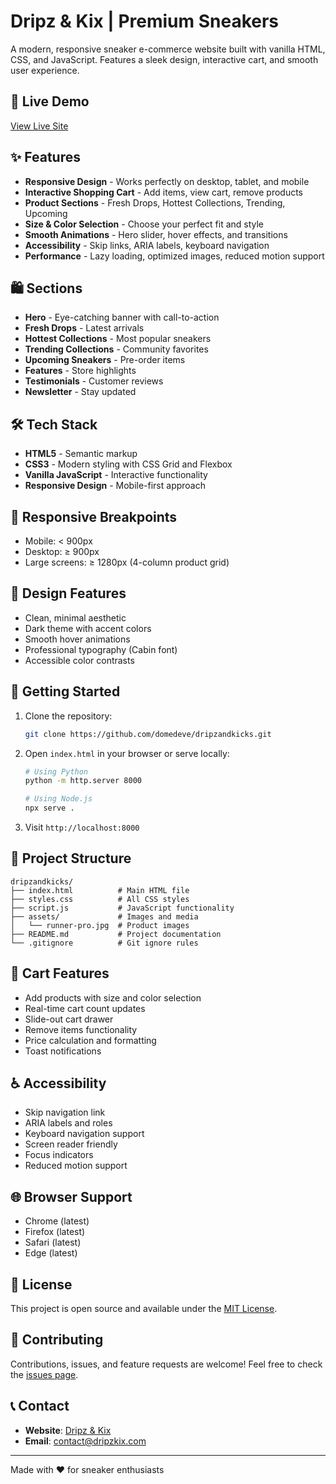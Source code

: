 # Dripz & Kix | Premium Sneakers

A modern, responsive sneaker e-commerce website built with vanilla HTML, CSS, and JavaScript. Features a sleek design, interactive cart, and smooth user experience.

## 🚀 Live Demo

[View Live Site](https://domedeve.github.io/dripzandkicks)

## ✨ Features

- **Responsive Design** - Works perfectly on desktop, tablet, and mobile
- **Interactive Shopping Cart** - Add items, view cart, remove products
- **Product Sections** - Fresh Drops, Hottest Collections, Trending, Upcoming
- **Size & Color Selection** - Choose your perfect fit and style
- **Smooth Animations** - Hero slider, hover effects, and transitions
- **Accessibility** - Skip links, ARIA labels, keyboard navigation
- **Performance** - Lazy loading, optimized images, reduced motion support

## 🛍️ Sections

- **Hero** - Eye-catching banner with call-to-action
- **Fresh Drops** - Latest arrivals
- **Hottest Collections** - Most popular sneakers
- **Trending Collections** - Community favorites
- **Upcoming Sneakers** - Pre-order items
- **Features** - Store highlights
- **Testimonials** - Customer reviews
- **Newsletter** - Stay updated

## 🛠️ Tech Stack

- **HTML5** - Semantic markup
- **CSS3** - Modern styling with CSS Grid and Flexbox
- **Vanilla JavaScript** - Interactive functionality
- **Responsive Design** - Mobile-first approach

## 📱 Responsive Breakpoints

- Mobile: < 900px
- Desktop: ≥ 900px
- Large screens: ≥ 1280px (4-column product grid)

## 🎨 Design Features

- Clean, minimal aesthetic
- Dark theme with accent colors
- Smooth hover animations
- Professional typography (Cabin font)
- Accessible color contrasts

## 🚀 Getting Started

1. Clone the repository:
   ```bash
   git clone https://github.com/domedeve/dripzandkicks.git
   ```

2. Open `index.html` in your browser or serve locally:
   ```bash
   # Using Python
   python -m http.server 8000
   
   # Using Node.js
   npx serve .
   ```

3. Visit `http://localhost:8000`

## 📁 Project Structure

```
dripzandkicks/
├── index.html          # Main HTML file
├── styles.css          # All CSS styles
├── script.js           # JavaScript functionality
├── assets/             # Images and media
│   └── runner-pro.jpg  # Product images
├── README.md           # Project documentation
└── .gitignore          # Git ignore rules
```

## 🛒 Cart Features

- Add products with size and color selection
- Real-time cart count updates
- Slide-out cart drawer
- Remove items functionality
- Price calculation and formatting
- Toast notifications

## ♿ Accessibility

- Skip navigation link
- ARIA labels and roles
- Keyboard navigation support
- Screen reader friendly
- Focus indicators
- Reduced motion support

## 🌐 Browser Support

- Chrome (latest)
- Firefox (latest)
- Safari (latest)
- Edge (latest)

## 📄 License

This project is open source and available under the [MIT License](LICENSE).

## 🤝 Contributing

Contributions, issues, and feature requests are welcome! Feel free to check the [issues page](../../issues).

## 📞 Contact

- **Website**: [Dripz & Kix](https://domedeve.github.io/dripzandkicks)
- **Email**: contact@dripzkix.com

---

Made with ❤️ for sneaker enthusiasts
